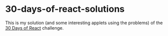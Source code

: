 # 30-days-of-react-solutions

This is my solution (and some interesting applets using the problems) of the [30 Days of React](https://github.com/Asabeneh/30-Days-Of-React) challenge.
